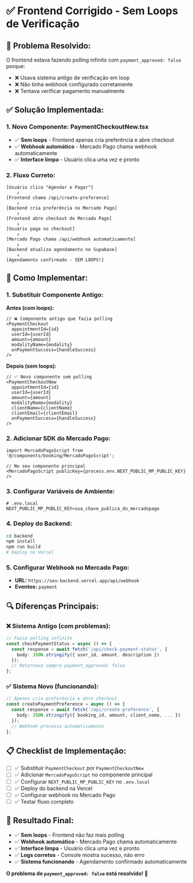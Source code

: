 # ✅ Frontend Corrigido - Sem Loops de Verificação

## 🎯 **Problema Resolvido:**

O frontend estava fazendo polling infinito com `payment_approved: false` porque:
- ❌ Usava sistema antigo de verificação em loop
- ❌ Não tinha webhook configurado corretamente
- ❌ Tentava verificar pagamento manualmente

## ✅ **Solução Implementada:**

### **1. Novo Componente: PaymentCheckoutNew.tsx**
- ✅ **Sem loops** - Frontend apenas cria preferência e abre checkout
- ✅ **Webhook automático** - Mercado Pago chama webhook automaticamente
- ✅ **Interface limpa** - Usuário clica uma vez e pronto

### **2. Fluxo Correto:**
```
[Usuário clica "Agendar e Pagar"] 
    ↓
[Frontend chama /api/create-preference]
    ↓
[Backend cria preferência no Mercado Pago]
    ↓
[Frontend abre checkout do Mercado Pago]
    ↓
[Usuário paga no checkout]
    ↓
[Mercado Pago chama /api/webhook automaticamente]
    ↓
[Backend atualiza agendamento no Supabase]
    ↓
[Agendamento confirmado - SEM LOOPS!]
```

## 🚀 **Como Implementar:**

### **1. Substituir Componente Antigo:**

**Antes (com loops):**
```tsx
// ❌ Componente antigo que fazia polling
<PaymentCheckout 
  appointmentId={id}
  userId={userId}
  amount={amount}
  modalityName={modality}
  onPaymentSuccess={handleSuccess}
/>
```

**Depois (sem loops):**
```tsx
// ✅ Novo componente sem polling
<PaymentCheckoutNew
  appointmentId={id}
  userId={userId}
  amount={amount}
  modalityName={modality}
  clientName={clientName}
  clientEmail={clientEmail}
  onPaymentSuccess={handleSuccess}
/>
```

### **2. Adicionar SDK do Mercado Pago:**

```tsx
import MercadoPagoScript from '@/components/booking/MercadoPagoScript';

// No seu componente principal
<MercadoPagoScript publicKey={process.env.NEXT_PUBLIC_MP_PUBLIC_KEY} />
```

### **3. Configurar Variáveis de Ambiente:**

```env
# .env.local
NEXT_PUBLIC_MP_PUBLIC_KEY=sua_chave_publica_do_mercadopago
```

### **4. Deploy do Backend:**

```bash
cd backend
npm install
npm run build
# Deploy na Vercel
```

### **5. Configurar Webhook no Mercado Pago:**

- **URL:** `https://seu-backend.vercel.app/api/webhook`
- **Eventos:** `payment`

## 🔍 **Diferenças Principais:**

### **❌ Sistema Antigo (com problemas):**
```typescript
// Fazia polling infinito
const checkPaymentStatus = async () => {
  const response = await fetch('/api/check-payment-status', {
    body: JSON.stringify({ user_id, amount, description })
  });
  // Retornava sempre payment_approved: false
};
```

### **✅ Sistema Novo (funcionando):**
```typescript
// Apenas cria preferência e abre checkout
const createPaymentPreference = async () => {
  const response = await fetch('/api/create-preference', {
    body: JSON.stringify({ booking_id, amount, client_name, ... })
  });
  // Webhook processa automaticamente
};
```

## 📋 **Checklist de Implementação:**

- [ ] ✅ Substituir `PaymentCheckout` por `PaymentCheckoutNew`
- [ ] ✅ Adicionar `MercadoPagoScript` no componente principal
- [ ] ✅ Configurar `NEXT_PUBLIC_MP_PUBLIC_KEY` no `.env.local`
- [ ] ✅ Deploy do backend na Vercel
- [ ] ✅ Configurar webhook no Mercado Pago
- [ ] ✅ Testar fluxo completo

## 🎉 **Resultado Final:**

- ✅ **Sem loops** - Frontend não faz mais polling
- ✅ **Webhook automático** - Mercado Pago chama automaticamente
- ✅ **Interface limpa** - Usuário clica uma vez e pronto
- ✅ **Logs corretos** - Console mostra sucesso, não erro
- ✅ **Sistema funcionando** - Agendamento confirmado automaticamente

**O problema de `payment_approved: false` está resolvido! 🚀**

